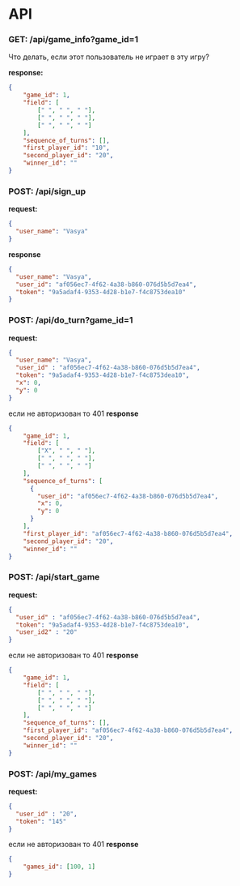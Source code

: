 # API

### GET: /api/game_info?game_id=1
Что делать, если этот пользователь не играет в эту игру?

**response:**
```json
{
    "game_id": 1,
    "field": [
        [" ", " ", " "],
        [" ", " ", " "],
        [" ", " ", " "]
    ],
    "sequence_of_turns": [],
    "first_player_id": "10",
    "second_player_id": "20",
    "winner_id": ""
}
```

### POST: /api/sign_up
**request:**
```json
{
  "user_name": "Vasya"
}
```

**response**
```json
{
  "user_name": "Vasya",
  "user_id": "af056ec7-4f62-4a38-b860-076d5b5d7ea4",
  "token": "9a5adaf4-9353-4d28-b1e7-f4c8753dea10"
}
```

### POST: /api/do_turn?game_id=1
**request:**
```json
{
  "user_name": "Vasya",
  "user_id" : "af056ec7-4f62-4a38-b860-076d5b5d7ea4",
  "token": "9a5adaf4-9353-4d28-b1e7-f4c8753dea10",
  "x": 0,
  "y": 0
}
```
если не авторизован то 401
**response**
```json
{
    "game_id": 1,
    "field": [
        ["X", " ", " "],
        [" ", " ", " "],
        [" ", " ", " "]
    ],
    "sequence_of_turns": [
      {
        "user_id": "af056ec7-4f62-4a38-b860-076d5b5d7ea4",
        "x": 0,
        "y": 0
      }
    ],
    "first_player_id": "af056ec7-4f62-4a38-b860-076d5b5d7ea4",
    "second_player_id": "20",
    "winner_id": ""
}
```
### POST: /api/start_game
**request:**
```json
{
  "user_id" : "af056ec7-4f62-4a38-b860-076d5b5d7ea4",
  "token": "9a5adaf4-9353-4d28-b1e7-f4c8753dea10",
  "user_id2" : "20"
}
```
если не авторизован то 401
**response**
```json
{
    "game_id": 1,
    "field": [
        [" ", " ", " "],
        [" ", " ", " "],
        [" ", " ", " "]
    ],
    "sequence_of_turns": [],
    "first_player_id": "af056ec7-4f62-4a38-b860-076d5b5d7ea4",
    "second_player_id": "20",
    "winner_id": ""
}
```
### POST: /api/my_games
**request:**
```json
{
  "user_id" : "20",
  "token": "145"
}
```
если не авторизован то 401
**response**
```json
{
    "games_id": [100, 1]
}
```
